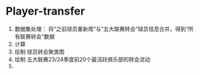 # Player-transfer

1. 数据集处理： 将“之前球员重新爬”与“五大联赛转会”球员信息合并，得到“所有联赛转会”数据
2. 计算
3. 绘制 球员转会聚类图
4. 绘制 五大联赛23/24季度前20个最活跃俱乐部的转会流动
5. 